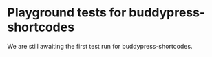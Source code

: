 # Playground tests for buddypress-shortcodes
We are still awaiting the first test run for buddypress-shortcodes.
